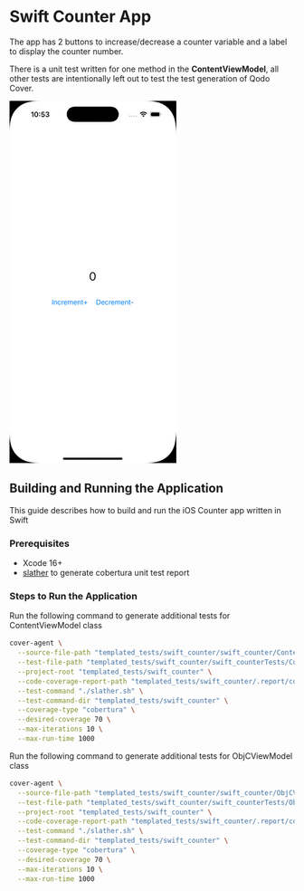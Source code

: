 
# Swift Counter App

The app has 2 buttons to increase/decrease a counter variable and a label to display the counter number.

There is a unit test written for one method in the **ContentViewModel**, all other tests are intentionally left out to test the test generation of Qodo Cover.

![Demo](./docs/demo.gif)

## Building and Running the Application
This guide describes how to build and run the iOS Counter app written in Swift

### Prerequisites
- Xcode 16+
- [slather](https://github.com/SlatherOrg/slather) to generate cobertura unit test report

### Steps to Run the Application

Run the following command to generate additional tests for ContentViewModel class

```sh
cover-agent \
  --source-file-path "templated_tests/swift_counter/swift_counter/ContentViewModel.swift" \
  --test-file-path "templated_tests/swift_counter/swift_counterTests/ContentViewModelTests.swift" \
  --project-root "templated_tests/swift_counter" \
  --code-coverage-report-path "templated_tests/swift_counter/.report/cobertura.xml" \
  --test-command "./slather.sh" \
  --test-command-dir "templated_tests/swift_counter" \
  --coverage-type "cobertura" \
  --desired-coverage 70 \
  --max-iterations 10 \
  --max-run-time 1000
```

Run the following command to generate additional tests for ObjCViewModel class

```sh
cover-agent \
  --source-file-path "templated_tests/swift_counter/swift_counter/ObjCViewModel.m" \
  --test-file-path "templated_tests/swift_counter/swift_counterTests/ObjCViewModelTests.m" \
  --project-root "templated_tests/swift_counter" \
  --code-coverage-report-path "templated_tests/swift_counter/.report/cobertura.xml" \
  --test-command "./slather.sh" \
  --test-command-dir "templated_tests/swift_counter" \
  --coverage-type "cobertura" \
  --desired-coverage 70 \
  --max-iterations 10 \
  --max-run-time 1000
```